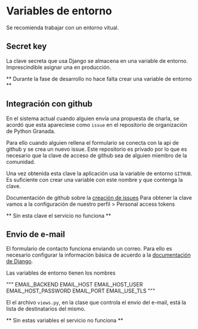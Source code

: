 # Variables de entorno

Se recomienda trabajar con un entorno vitual.

## Secret key

La clave secreta que usa Django se almacena en una variable de entorno.
Imprescindible asignar una en producción.

** Durante la fase de desarrollo no hace falta crear una variable de entorno **

## Integración con github

En el sistema actual cuando alguien envía una propuesta de charla, se acordó que
esta apareciese como `issue` en el repositorio de organización de Python Granada.

Para ello cuando alguien rellena el formulario se conecta con la api de github
y se crea un nuevo issue. Este repositorio es privado por lo que es necesario
que la clave de acceso de github sea de alguien miembro de la comunidad.

Una vez obtenida esta clave la aplicación usa la variable de entorno `GITHUB`.
Es suficiente con crear una variable con este nombre y que contenga la clave.

Documentación de github sobre la [creación de issues](https://developer.github.com/v3/issues/#create-an-issue)
Para obtener la clave vamos a la configuración de nuestro perfil > Personal access tokens

** Sin esta clave el servicio no funciona **

## Envio de e-mail

El formulario de contacto funciona enviando un correo. Para ello es necesario
configurar la información básica de acuerdo a la
[documentación de Django](https://docs.djangoproject.com/en/1.11/topics/email/#smtp-backend).

Las variables de entorno tienen los nombres

"""
EMAIL_BACKEND
EMAIL_HOST
EMAIL_HOST_USER
EMAIL_HOST_PASSWORD
EMAIL_PORT
EMAIL_USE_TLS
"""

El el archivo `views.py`, en la clase que controla el envio del e-mail, está
la lista de destinatarios del mismo.

** Sin estas variables el servicio no funciona **
